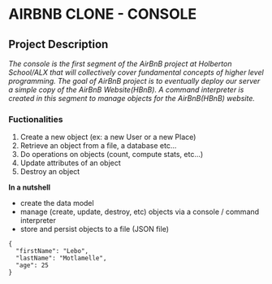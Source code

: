 # AIRBNB CLONE - CONSOLE
## Project Description
*The console is the first segment of the AirBnB project at Holberton School/ALX that will collectively cover fundamental concepts of higher level programming. The goal of AirBnB project is to eventually deploy our server a simple copy of the AirBnB Website(HBnB). A command interpreter is created in this segment to manage objects for the AirBnB(HBnB) website.*

### Fuctionalities

1. Create a new object (ex: a new User or a new Place)
2. Retrieve an object from a file, a database etc...
3. Do operations on objects (count, compute stats, etc...)
4. Update attributes of an object
5. Destroy an object

**In a nutshell**
- create the data model
- manage (create, update, destroy, etc) objects via a console / command interpreter
- store and persist objects to a file (JSON file)

```
{
  "firstName": "Lebo",
  "lastName": "Motlamelle",
  "age": 25
}
```


